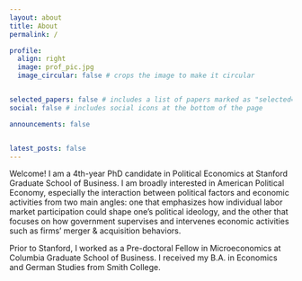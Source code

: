 ```yaml
---
layout: about
title: About
permalink: /

profile:
  align: right
  image: prof_pic.jpg
  image_circular: false # crops the image to make it circular


selected_papers: false # includes a list of papers marked as "selected={true}"
social: false # includes social icons at the bottom of the page

announcements: false


latest_posts: false
---
```


Welcome! I am a 4th-year PhD candidate in Political Economics at Stanford Graduate School of Business. I am broadly interested in American Political Economy, especially the interaction between political factors and economic activities from two main angles: one that emphasizes how individual labor market participation could shape one’s political ideology, and the other that focuses on how government supervises and intervenes economic activities such as firms’ merger & acquisition behaviors. 

Prior to Stanford, I worked as a Pre-doctoral Fellow in Microeconomics at Columbia Graduate School of Business. I received my B.A. in Economics and German Studies from Smith College.


